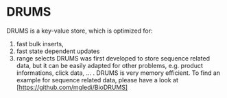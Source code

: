 DRUMS
=====

DRUMS is a key-value store, which is optimized for:
 1. fast bulk inserts, 
 2. fast state dependent updates 
 3. range selects
DRUMS was first developed to store sequence related data, but it can be easily adapted for other problems, e.g. product informations, click data, ... . DRUMS is very memory efficient. To find an example for sequence related data, please have a look at [https://github.com/mgledi/BioDRUMS]
